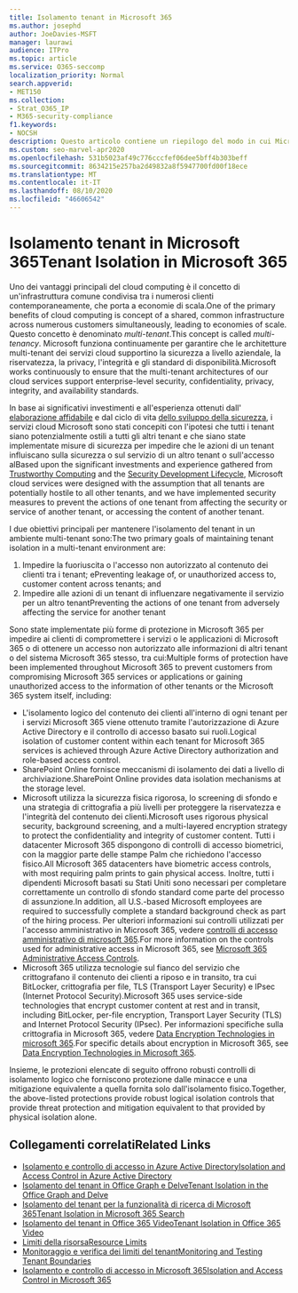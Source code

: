 ```yaml
---
title: Isolamento tenant in Microsoft 365
ms.author: josephd
author: JoeDavies-MSFT
manager: laurawi
audience: ITPro
ms.topic: article
ms.service: O365-seccomp
localization_priority: Normal
search.appverid:
- MET150
ms.collection:
- Strat_O365_IP
- M365-security-compliance
f1.keywords:
- NOCSH
description: Questo articolo contiene un riepilogo del modo in cui Microsoft impone l'isolamento dei tenant nei servizi cloud come Microsoft 365.
ms.custom: seo-marvel-apr2020
ms.openlocfilehash: 531b5023af49c776cccfef06dee5bff4b303beff
ms.sourcegitcommit: 8634215e257ba2d49832a8f5947700fd00f18ece
ms.translationtype: MT
ms.contentlocale: it-IT
ms.lasthandoff: 08/10/2020
ms.locfileid: "46606542"
---
```

# <a name="tenant-isolation-in-microsoft-365"></a><span data-ttu-id="bb570-103">Isolamento tenant in Microsoft 365</span><span class="sxs-lookup"><span data-stu-id="bb570-103">Tenant Isolation in Microsoft 365</span></span>

<span data-ttu-id="bb570-104">Uno dei vantaggi principali del cloud computing è il concetto di un'infrastruttura comune condivisa tra i numerosi clienti contemporaneamente, che porta a economie di scala.</span><span class="sxs-lookup"><span data-stu-id="bb570-104">One of the primary benefits of cloud computing is concept of a shared, common infrastructure across numerous customers simultaneously, leading to economies of scale.</span></span> <span data-ttu-id="bb570-105">Questo concetto è denominato *multi-tenant*.</span><span class="sxs-lookup"><span data-stu-id="bb570-105">This concept is called *multi-tenancy*.</span></span> <span data-ttu-id="bb570-106">Microsoft funziona continuamente per garantire che le architetture multi-tenant dei servizi cloud supportino la sicurezza a livello aziendale, la riservatezza, la privacy, l'integrità e gli standard di disponibilità.</span><span class="sxs-lookup"><span data-stu-id="bb570-106">Microsoft works continuously to ensure that the multi-tenant architectures of our cloud services support enterprise-level security, confidentiality, privacy, integrity, and availability standards.</span></span>

<span data-ttu-id="bb570-107">In base ai significativi investimenti e all'esperienza ottenuti dall' [elaborazione affidabile](https://www.microsoft.com/trust-center) e dal ciclo di vita [dello sviluppo della sicurezza](https://www.microsoft.com/securityengineering/sdl/), i servizi cloud Microsoft sono stati concepiti con l'ipotesi che tutti i tenant siano potenzialmente ostili a tutti gli altri tenant e che siano state implementate misure di sicurezza per impedire che le azioni di un tenant influiscano sulla sicurezza o sul servizio di un altro tenant o sull'accesso al</span><span class="sxs-lookup"><span data-stu-id="bb570-107">Based upon the significant investments and experience gathered from [Trustworthy Computing](https://www.microsoft.com/trust-center) and the [Security Development Lifecycle](https://www.microsoft.com/securityengineering/sdl/), Microsoft cloud services were designed with the assumption that all tenants are potentially hostile to all other tenants, and we have implemented security measures to prevent the actions of one tenant from affecting the security or service of another tenant, or accessing the content of another tenant.</span></span>

<span data-ttu-id="bb570-108">I due obiettivi principali per mantenere l'isolamento del tenant in un ambiente multi-tenant sono:</span><span class="sxs-lookup"><span data-stu-id="bb570-108">The two primary goals of maintaining tenant isolation in a multi-tenant environment are:</span></span>

1.    <span data-ttu-id="bb570-109">Impedire la fuoriuscita o l'accesso non autorizzato al contenuto dei clienti tra i tenant; e</span><span class="sxs-lookup"><span data-stu-id="bb570-109">Preventing leakage of, or unauthorized access to, customer content across tenants; and</span></span>
2.    <span data-ttu-id="bb570-110">Impedire alle azioni di un tenant di influenzare negativamente il servizio per un altro tenant</span><span class="sxs-lookup"><span data-stu-id="bb570-110">Preventing the actions of one tenant from adversely affecting the service for another tenant</span></span>

<span data-ttu-id="bb570-111">Sono state implementate più forme di protezione in Microsoft 365 per impedire ai clienti di compromettere i servizi o le applicazioni di Microsoft 365 o di ottenere un accesso non autorizzato alle informazioni di altri tenant o del sistema Microsoft 365 stesso, tra cui:</span><span class="sxs-lookup"><span data-stu-id="bb570-111">Multiple forms of protection have been implemented throughout Microsoft 365 to prevent customers from compromising Microsoft 365 services or applications or gaining unauthorized access to the information of other tenants or the Microsoft 365 system itself, including:</span></span>

- <span data-ttu-id="bb570-112">L'isolamento logico del contenuto dei clienti all'interno di ogni tenant per i servizi Microsoft 365 viene ottenuto tramite l'autorizzazione di Azure Active Directory e il controllo di accesso basato sui ruoli.</span><span class="sxs-lookup"><span data-stu-id="bb570-112">Logical isolation of customer content within each tenant for Microsoft 365 services is achieved through Azure Active Directory authorization and role-based access control.</span></span>
- <span data-ttu-id="bb570-113">SharePoint Online fornisce meccanismi di isolamento dei dati a livello di archiviazione.</span><span class="sxs-lookup"><span data-stu-id="bb570-113">SharePoint Online provides data isolation mechanisms at the storage level.</span></span>
- <span data-ttu-id="bb570-114">Microsoft utilizza la sicurezza fisica rigorosa, lo screening di sfondo e una strategia di crittografia a più livelli per proteggere la riservatezza e l'integrità del contenuto dei clienti.</span><span class="sxs-lookup"><span data-stu-id="bb570-114">Microsoft uses rigorous physical security, background screening, and a multi-layered encryption strategy to protect the confidentiality and integrity of customer content.</span></span> <span data-ttu-id="bb570-115">Tutti i datacenter Microsoft 365 dispongono di controlli di accesso biometrici, con la maggior parte delle stampe Palm che richiedono l'accesso fisico.</span><span class="sxs-lookup"><span data-stu-id="bb570-115">All Microsoft 365 datacenters have biometric access controls, with most requiring palm prints to gain physical access.</span></span> <span data-ttu-id="bb570-116">Inoltre, tutti i dipendenti Microsoft basati su Stati Uniti sono necessari per completare correttamente un controllo di sfondo standard come parte del processo di assunzione.</span><span class="sxs-lookup"><span data-stu-id="bb570-116">In addition, all U.S.-based Microsoft employees are required to successfully complete a standard background check as part of the hiring process.</span></span> <span data-ttu-id="bb570-117">Per ulteriori informazioni sui controlli utilizzati per l'accesso amministrativo in Microsoft 365, vedere [controlli di accesso amministrativo di microsoft 365](office-365-administrative-access-controls-overview.md).</span><span class="sxs-lookup"><span data-stu-id="bb570-117">For more information on the controls used for administrative access in Microsoft 365, see [Microsoft 365 Administrative Access Controls](office-365-administrative-access-controls-overview.md).</span></span>
- <span data-ttu-id="bb570-118">Microsoft 365 utilizza tecnologie sul fianco del servizio che crittografano il contenuto dei clienti a riposo e in transito, tra cui BitLocker, crittografia per file, TLS (Transport Layer Security) e IPsec (Internet Protocol Security).</span><span class="sxs-lookup"><span data-stu-id="bb570-118">Microsoft 365 uses service-side technologies that encrypt customer content at rest and in transit, including BitLocker, per-file encryption, Transport Layer Security (TLS) and Internet Protocol Security (IPsec).</span></span> <span data-ttu-id="bb570-119">Per informazioni specifiche sulla crittografia in Microsoft 365, vedere [Data Encryption Technologies in microsoft 365](https://docs.microsoft.com/microsoft-365/compliance/office-365-encryption-in-the-microsoft-cloud-overview).</span><span class="sxs-lookup"><span data-stu-id="bb570-119">For specific details about encryption in Microsoft 365, see [Data Encryption Technologies in Microsoft 365](https://docs.microsoft.com/microsoft-365/compliance/office-365-encryption-in-the-microsoft-cloud-overview).</span></span>

<span data-ttu-id="bb570-120">Insieme, le protezioni elencate di seguito offrono robusti controlli di isolamento logico che forniscono protezione dalle minacce e una mitigazione equivalente a quella fornita solo dall'isolamento fisico.</span><span class="sxs-lookup"><span data-stu-id="bb570-120">Together, the above-listed protections provide robust logical isolation controls that provide threat protection and mitigation equivalent to that provided by physical isolation alone.</span></span>

## <a name="related-links"></a><span data-ttu-id="bb570-121">Collegamenti correlati</span><span class="sxs-lookup"><span data-stu-id="bb570-121">Related Links</span></span>

- [<span data-ttu-id="bb570-122">Isolamento e controllo di accesso in Azure Active Directory</span><span class="sxs-lookup"><span data-stu-id="bb570-122">Isolation and Access Control in Azure Active Directory</span></span>](office-365-isolation-in-azure-active-directory.md)
- [<span data-ttu-id="bb570-123">Isolamento del tenant in Office Graph e Delve</span><span class="sxs-lookup"><span data-stu-id="bb570-123">Tenant Isolation in the Office Graph and Delve</span></span>](office-365-isolation-in-graph-and-delve.md)
- [<span data-ttu-id="bb570-124">Isolamento del tenant per la funzionalità di ricerca di Microsoft 365</span><span class="sxs-lookup"><span data-stu-id="bb570-124">Tenant Isolation in Microsoft 365 Search</span></span>](office-365-isolation-in-office-365-search.md)
- [<span data-ttu-id="bb570-125">Isolamento del tenant in Office 365 Video</span><span class="sxs-lookup"><span data-stu-id="bb570-125">Tenant Isolation in Office 365 Video</span></span>](office-365-isolation-in-office-365-video.md)
- [<span data-ttu-id="bb570-126">Limiti della risorsa</span><span class="sxs-lookup"><span data-stu-id="bb570-126">Resource Limits</span></span>](office-365-resource-limits.md)
- [<span data-ttu-id="bb570-127">Monitoraggio e verifica dei limiti del tenant</span><span class="sxs-lookup"><span data-stu-id="bb570-127">Monitoring and Testing Tenant Boundaries</span></span>](office-365-monitoring-and-testing.md)
- [<span data-ttu-id="bb570-128">Isolamento e controllo di accesso in Microsoft 365</span><span class="sxs-lookup"><span data-stu-id="bb570-128">Isolation and Access Control in Microsoft 365</span></span>](office-365-isolation-in-office-365.md)
